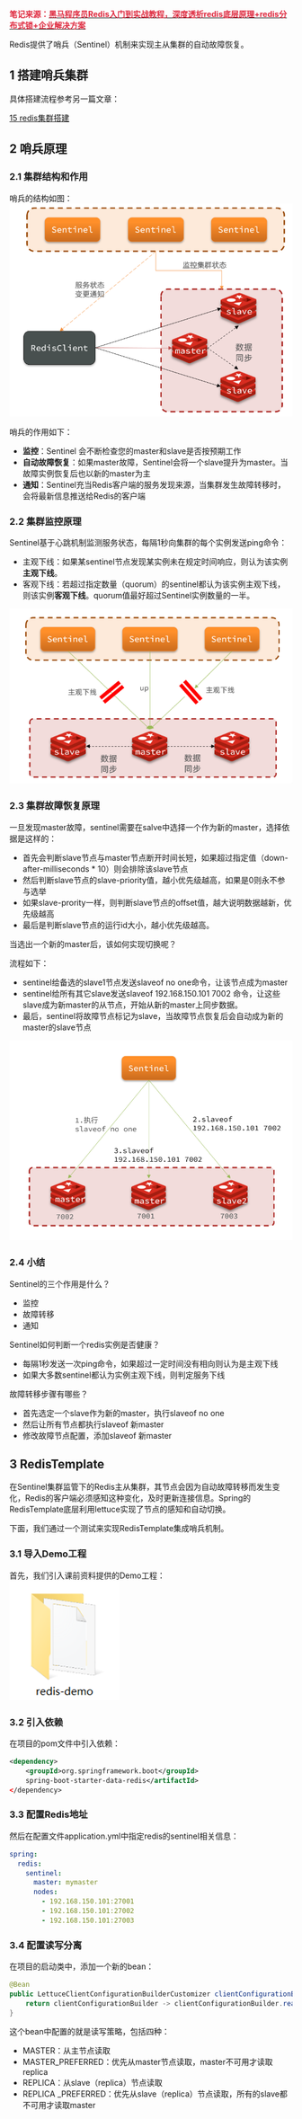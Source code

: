 **<font style="color:#DF2A3F;">笔记来源：</font>**[**<font style="color:#DF2A3F;">黑马程序员Redis入门到实战教程，深度透析redis底层原理+redis分布式锁+企业解决方案</font>**](https://www.bilibili.com/video/BV1cr4y1671t/?spm_id_from=333.337.search-card.all.click&vd_source=e8046ccbdc793e09a75eb61fe8e84a30)

Redis提供了哨兵（Sentinel）机制来实现主从集群的自动故障恢复。

## 1 搭建哨兵集群
具体搭建流程参考另一篇文章：

[15 redis集群搭建](https://www.yuque.com/u21918439/vg7knb/xkt6nu)

## 2 哨兵原理
### 2.1 集群结构和作用


哨兵的结构如图：  
![](images/136.png)



哨兵的作用如下：

+ **监控**：Sentinel 会不断检查您的master和slave是否按预期工作
+ **自动故障恢复**：如果master故障，Sentinel会将一个slave提升为master。当故障实例恢复后也以新的master为主
+ **通知**：Sentinel充当Redis客户端的服务发现来源，当集群发生故障转移时，会将最新信息推送给Redis的客户端

### 2.2 集群监控原理
Sentinel基于心跳机制监测服务状态，每隔1秒向集群的每个实例发送ping命令：

+  主观下线：如果某sentinel节点发现某实例未在规定时间响应，则认为该实例**主观下线**。 
+  客观下线：若超过指定数量（quorum）的sentinel都认为该实例主观下线，则该实例**客观下线**。quorum值最好超过Sentinel实例数量的一半。 



![](images/137.png)

### 2.3 集群故障恢复原理
一旦发现master故障，sentinel需要在salve中选择一个作为新的master，选择依据是这样的：

+ 首先会判断slave节点与master节点断开时间长短，如果超过指定值（down-after-milliseconds * 10）则会排除该slave节点
+ 然后判断slave节点的slave-priority值，越小优先级越高，如果是0则永不参与选举
+ 如果slave-prority一样，则判断slave节点的offset值，越大说明数据越新，优先级越高
+ 最后是判断slave节点的运行id大小，越小优先级越高。



当选出一个新的master后，该如何实现切换呢？

流程如下：

+ sentinel给备选的slave1节点发送slaveof no one命令，让该节点成为master
+ sentinel给所有其它slave发送slaveof 192.168.150.101 7002 命令，让这些slave成为新master的从节点，开始从新的master上同步数据。
+ 最后，sentinel将故障节点标记为slave，当故障节点恢复后会自动成为新的master的slave节点



![](images/138.png)



### 2.4 小结
Sentinel的三个作用是什么？

+ 监控
+ 故障转移
+ 通知



Sentinel如何判断一个redis实例是否健康？

+ 每隔1秒发送一次ping命令，如果超过一定时间没有相向则认为是主观下线
+ 如果大多数sentinel都认为实例主观下线，则判定服务下线



故障转移步骤有哪些？

+ 首先选定一个slave作为新的master，执行slaveof no one
+ 然后让所有节点都执行slaveof 新master
+ 修改故障节点配置，添加slaveof 新master

## 3 RedisTemplate
在Sentinel集群监管下的Redis主从集群，其节点会因为自动故障转移而发生变化，Redis的客户端必须感知这种变化，及时更新连接信息。Spring的RedisTemplate底层利用lettuce实现了节点的感知和自动切换。

下面，我们通过一个测试来实现RedisTemplate集成哨兵机制。

### 3.1 导入Demo工程


首先，我们引入课前资料提供的Demo工程：  
![](images/139.png)



### 3.2 引入依赖
在项目的pom文件中引入依赖：

```xml
<dependency>
    <groupId>org.springframework.boot</groupId>
    spring-boot-starter-data-redis</artifactId>
</dependency>
```



### 3.3 配置Redis地址
然后在配置文件application.yml中指定redis的sentinel相关信息：

```yaml
spring:
  redis:
    sentinel:
      master: mymaster
      nodes:
        - 192.168.150.101:27001
        - 192.168.150.101:27002
        - 192.168.150.101:27003
```



### 3.4 配置读写分离
在项目的启动类中，添加一个新的bean：

```java
@Bean
public LettuceClientConfigurationBuilderCustomizer clientConfigurationBuilderCustomizer(){
    return clientConfigurationBuilder -> clientConfigurationBuilder.readFrom(ReadFrom.REPLICA_PREFERRED);
}
```



这个bean中配置的就是读写策略，包括四种：

+ MASTER：从主节点读取
+ MASTER_PREFERRED：优先从master节点读取，master不可用才读取replica
+ REPLICA：从slave（replica）节点读取
+ REPLICA _PREFERRED：优先从slave（replica）节点读取，所有的slave都不可用才读取master



